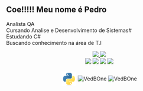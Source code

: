 <h2>Coe!!!!! Meu nome é Pedro</h2>

 Analista QA </br>
 Cursando Analise e Desenvolvimento de Sistemas# </br> Estudando C# </br>
 Buscando conhecimento na área de T.I </br>

<div align="center">
  <a href="https://github.com/BDevOne">
  <img height="200em" src="https://github-readme-stats.vercel.app/api?username=BDevOne&show_icons=true&theme=dark&include_all_commits=true&count_private=true"/>
  <img height="190em" src="https://github-readme-stats.vercel.app/api/top-langs/?username=BDevOne&layout=compact&langs_count=7&theme=dark"/>
   <br>
  <div>
  <a href="https://www.instagram.com/p.augusto_123_/" target="_blank"><img src="https://img.shields.io/badge/-Instagram-%23E4405F?style=for-the-badge&logo=instagram&logoColor=white" target="_blank"></a>
 <a href="https://discord.gg/YFCgCbD42t" target="_blank"><img src="https://img.shields.io/badge/Discord-7289DA?style=for-the-badge&logo=discord&logoColor=white" target="_blank"></a> 
  <a href = "filipesantosaraujo34@gmail.com"><img src="https://img.shields.io/badge/-Gmail-%23333?style=for-the-badge&logo=gmail&logoColor=white" target="_blank"></a>
  <a href="https://www.linkedin.com/in/tio-chico-marreta-900717247/" target="_blank"><img src="https://img.shields.io/badge/-LinkedIn-%230077B5?style=for-the-badge&logo=linkedin&logoColor=white" target="_blank"></a>
  </div>  
    <div style="display: inline_block"><br>
       <img align="center" alt="VedBOne" height="40" width="40" src="https://raw.githubusercontent.com/devicons/devicon/master/icons/python/python-original.svg">
       <img align="center" alt="VedBOne"  height="40" width="40" src="https://cdn.jsdelivr.net/gh/devicons/devicon/icons/csharp/csharp-line.svg">
       <img align="center" alt="VedBOne"  height="40" width="40" src="https://cdn.jsdelivr.net/gh/devicons/devicon/icons/css3/css3-plain-wordmark.svg"> 
     </div>
     
